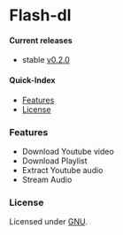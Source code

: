 # Flash-dl

#### Current releases

* stable [v0.2.0](https://github.com/di48l069/Flash-dl/releases/tag/v0.2.0)

#### Quick-Index 

+ [Features](#features)
+ [License](#license)

### Features <a name="features"></a>
* Download Youtube video
* Download Playlist
* Extract Youtube audio
* Stream Audio

### License <a name="license"></a>

Licensed under [GNU](http://www.gnu.org/licenses/gpl-3.0.en.html). 

